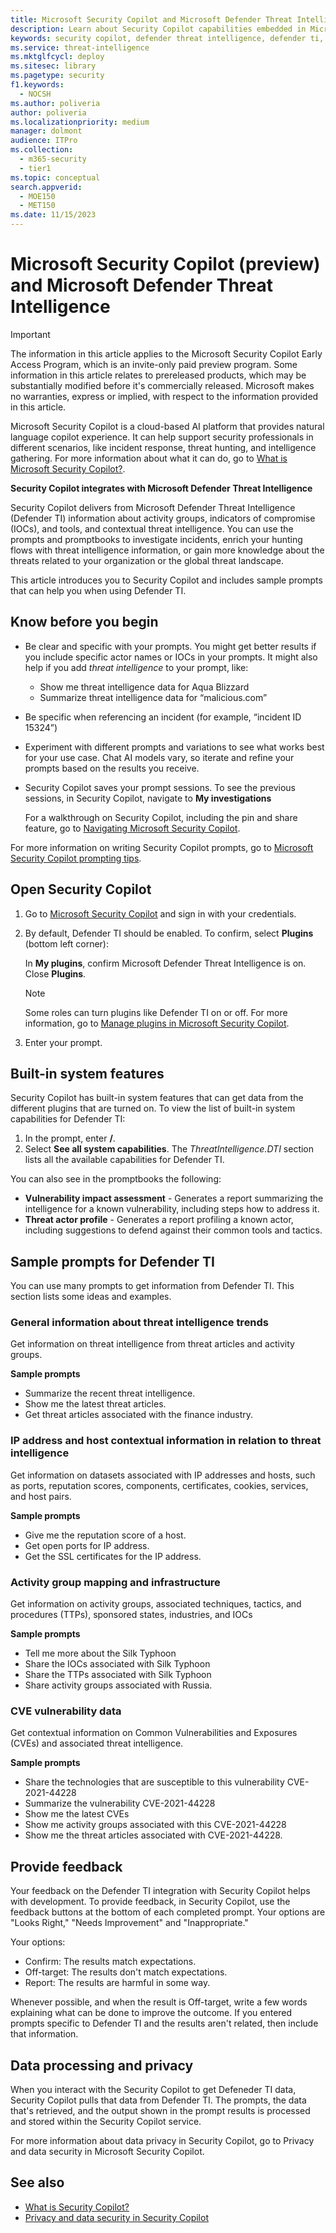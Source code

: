 ```yaml
---
title: Microsoft Security Copilot and Microsoft Defender Threat Intelligence
description: Learn about Security Copilot capabilities embedded in Microsoft Defender Threat Intelligence.
keywords: security copilot, defender threat intelligence, defender ti, embedded experience, incident summary, script analyzer, script analysis, query assistant, incident report, guided response, incident response automated, automatic incident response, summarize incidents, summarize incident report, plugins, Microsoft plugins
ms.service: threat-intelligence
ms.mktglfcycl: deploy
ms.sitesec: library
ms.pagetype: security
f1.keywords:
  - NOCSH
ms.author: poliveria
author: poliveria
ms.localizationpriority: medium
manager: dolmont
audience: ITPro
ms.collection: 
  - m365-security
  - tier1
ms.topic: conceptual
search.appverid:
  - MOE150
  - MET150
ms.date: 11/15/2023
---
```


# Microsoft Security Copilot (preview) and Microsoft Defender Threat Intelligence

> [!IMPORTANT]
> The information in this article applies to the Microsoft Security Copilot Early Access Program, which is an invite-only paid preview program. Some information in this article relates to prereleased products, which may be substantially modified before it's commercially released. Microsoft makes no warranties, express or implied, with respect to the information provided in this article.

Microsoft Security Copilot is a cloud-based AI platform that provides natural language copilot experience. It can help support security professionals in different scenarios, like incident response, threat hunting, and intelligence gathering. For more information about what it can do, go to [What is Microsoft Security Copilot?](/security-copilot/microsoft-security-copilot).

**Security Copilot integrates with Microsoft Defender Threat Intelligence**

Security Copilot delivers from Microsoft Defender Threat Intelligence (Defender TI) information about activity groups, indicators of compromise (IOCs), and tools, and contextual threat intelligence. You can use the prompts and promptbooks to investigate incidents, enrich your hunting flows with threat intelligence information, or gain more knowledge about the threats related to your organization or the global threat landscape.

This article introduces you to Security Copilot and includes sample prompts that can help you when using Defender TI.

## Know before you begin

- Be clear and specific with your prompts. You might get better results if you include specific actor names or IOCs in your prompts. It might also help if you add _threat intelligence_ to your prompt, like:
  - Show me threat intelligence data for Aqua Blizzard
  - Summarize threat intelligence data for “malicious.com”
- Be specific when referencing an incident (for example, “incident ID 15324”)
- Experiment with different prompts and variations to see what works best for your use case. Chat AI models vary, so iterate and refine your prompts based on the results you receive.
- Security Copilot saves your prompt sessions. To see the previous sessions, in Security Copilot, navigate to **My investigations**
    
    For a walkthrough on Security Copilot, including the pin and share feature, go to [Navigating Microsoft Security Copilot](/security-copilot/navigating-security-copilot).

For more information on writing Security Copilot prompts, go to [Microsoft Security Copilot prompting tips](/security-copilot/prompting-tips).

## Open Security Copilot

1.	Go to [Microsoft Security Copilot](https://go.microsoft.com/fwlink/?linkid=2247989) and sign in with your credentials.
2.	By default, Defender TI should be enabled. To confirm, select **Plugins** (bottom left corner):
   
    In **My plugins**, confirm Microsoft Defender Threat Intelligence is on. Close **Plugins**.

    > [!NOTE]
    > Some roles can turn plugins like Defender TI on or off. For more information, go to [Manage plugins in Microsoft Security Copilot](/security-copilot/manage-plugins).

3.	Enter your prompt.

## Built-in system features

Security Copilot has built-in system features that can get data from the different plugins that are turned on.
To view the list of built-in system capabilities for Defender TI:

1.	In the prompt, enter **/**.
2.	Select **See all system capabilities**. The *ThreatIntelligence.DTI* section lists all the available capabilities for Defender TI.

You can also see in the promptbooks the following:
- **Vulnerability impact assessment** - Generates a report summarizing the intelligence for a known vulnerability, including steps how to address it.
- **Threat actor profile** - Generates a report profiling a known actor, including suggestions to defend against their common tools and tactics.

## Sample prompts for Defender TI

You can use many prompts to get information from Defender TI. This section lists some ideas and examples.

### General information about threat intelligence trends
Get information on threat intelligence from threat articles and activity groups. 

**Sample prompts** 
- Summarize the recent threat intelligence.
- Show me the latest threat articles. 
- Get threat articles associated with the finance industry.

### IP address and host contextual information in relation to threat intelligence

Get information on datasets associated with IP addresses and hosts, such as ports, reputation scores, components, certificates, cookies, services, and host pairs.

**Sample prompts** 
- Give me the reputation score of a host. 
- Get open ports for IP address.
- Get the SSL certificates for the IP address.

### Activity group mapping and infrastructure
Get information on activity groups, associated techniques, tactics, and procedures (TTPs), sponsored states, industries, and IOCs

**Sample prompts** 
- Tell me more about the Silk Typhoon 
- Share the IOCs associated with Silk Typhoon
- Share the TTPs associated with Silk Typhoon
- Share activity groups associated with Russia.

### CVE vulnerability data 
Get contextual information on Common Vulnerabilities and Exposures (CVEs) and associated threat intelligence.

**Sample prompts** 
- Share the technologies that are susceptible to this vulnerability CVE-2021-44228
- Summarize the vulnerability CVE-2021-44228
- Show me the latest CVEs
- Show me activity groups associated with this CVE-2021-44228
- Show me the threat articles associated with CVE-2021-44228.

## Provide feedback

Your feedback on the Defender TI integration with Security Copilot helps with development. To provide feedback, in Security Copilot, use the feedback buttons at the bottom of each completed prompt. Your options are "Looks Right," "Needs Improvement" and "Inappropriate."

Your options:
- Confirm: The results match expectations.
- Off-target: The results don't match expectations.
- Report: The results are harmful in some way.

Whenever possible, and when the result is Off-target, write a few words explaining what can be done to improve the outcome. If you entered prompts specific to Defender TI and the results aren't related, then include that information.

## Data processing and privacy

When you interact with the Security Copilot to get Defeneder TI data, Security Copilot pulls that data from Defender TI. The prompts, the data that's retrieved, and the output shown in the prompt results is processed and stored within the Security Copilot service.

For more information about data privacy in Security Copilot, go to Privacy and data security in Microsoft Security Copilot.

## See also
- [What is Security Copilot?](/security-copilot/microsoft-security-copilot)
- [Privacy and data security in Security Copilot](/security-copilot/privacy-data-security)
